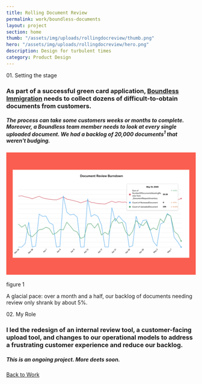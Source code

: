 ```yaml
---
title: Rolling Document Review
permalink: work/boundless-documents
layout: project
section: home
thumb: "/assets/img/uploads/rollingdocreview/thumb.png"
hero: "/assets/img/uploads/rollingdocreview/hero.png"
description: Design for turbulent times
category: Product Design
---
```


<p class="subhead">01. Setting the stage</p>

### As part of a successful green card application, [Boundless Immigration](https://www.boundless.com/) needs to collect dozens of difficult-to-obtain documents from customers.
##### The process can take some customers weeks or months to complete. Moreover, a Boundless team member needs to look at every single uploaded document. We had a backlog of <span style="color:$red">20,000 documents</span><sup>1</sup> that weren't budging.

<div class="full-width-section">
  <div class="img-caption">
    <img src="/assets/img/uploads/rollingdocreview/burndown.png">
    <div>
      <p class="subhead">figure 1</p>
      <p>A glacial pace: over a month and a half, our backlog of documents needing review only shrank by about 5%.</p>
    </div>
  </div>
</div>

<p class="subhead">02. My Role</p>

### I led the redesign of an internal review tool, a customer-facing upload tool, and changes to our operational models to address a frustrating customer experience and reduce our backlog.

##### This is an ongoing project. More deets soon.

<a href="/">Back to Work</a>

